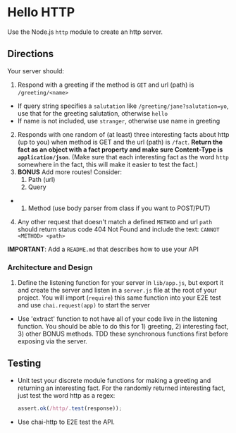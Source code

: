 Hello HTTP
======

Use the Node.js `http` module to create an http server. 

## Directions

Your server should:
1. Respond with a greeting if the method is `GET` and url (path) is `/greeting/<name>`
  * If query string specifies a `salutation` like `/greeting/jane?salutation=yo`, use that
    for the greeting salutation, otherwise `hello`
  * If name is not included, use `stranger`, otherwise use name in greeting
2. Responds with one random of (at least) three interesting facts about http (up to you) when method is 
GET and the url (path) is `/fact`. **Return the fact as an object with a fact property and make sure Content-Type 
is `application/json`**. (Make sure that each interesting fact as the word `http` somewhere in the fact, 
this will make it easier to test the fact.)
3. **BONUS** Add more routes! Consider:
    1. Path (url)
    1. Query
+    1. Method (use body parser from class if you want to POST/PUT)
4. Any other request that doesn't match a defined `METHOD` and url `path` should return status code 404 Not Found 
and include the text: `CANNOT <METHOD> <path>`

**IMPORTANT**: Add a `README.md` that describes how to use your API 

### Architecture and Design

1. Define the listening function for your server in `lib/app.js`, but export it and create the server and listen 
in a `server.js` file at the root of your project. You will import (`require`) this same function into your E2E test
and use `chai.request(app)` to start the server
* Use 'extract' function to not have all of your code live in the listening function. You should be able to do this
for 1) greeting, 2) interesting fact, 3) other BONUS methods. TDD these synchronous functions first before 
exposing via the server.

## Testing
* Unit test your discrete module functions for making a greeting and returning an interesting fact. For the 
randomly returned interesting fact, just test the word http as a regex:

    ```js
    assert.ok(/http/.test(response));
    ```

* Use chai-http to E2E test the API.
